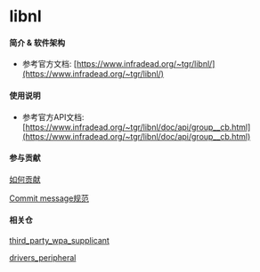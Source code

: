 # libnl

#### 简介 & 软件架构

- 参考官方文档: [https://www.infradead.org/~tgr/libnl/](https://www.infradead.org/~tgr/libnl/)

#### 使用说明

- 参考官方API文档: [https://www.infradead.org/~tgr/libnl/doc/api/group__cb.html](https://www.infradead.org/~tgr/libnl/doc/api/group__cb.html)

#### 参与贡献

[如何贡献](https://gitee.com/openharmony/docs/blob/HEAD/zh-cn/contribute/参与贡献.md)

[Commit message规范](https://gitee.com/openharmony/device_qemu/wikis/Commit%20message%E8%A7%84%E8%8C%83)


#### 相关仓

[third_party_wpa_supplicant](https://gitee.com/openharmony/third_party_wpa_supplicant)

[drivers_peripheral](https://gitee.com/openharmony/drivers_peripheral)

